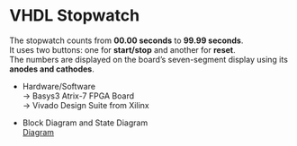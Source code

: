# VHDL Stopwatch

The stopwatch counts from **00.00 seconds** to **99.99 seconds**. <br>
It uses two buttons: one for **start/stop** and another for **reset**. <br>
The numbers are displayed on the board’s seven-segment display using its **anodes and cathodes**. <br>

- Hardware/Software <br>
-> Basys3 Atrix-7 FPGA Board <br>
-> Vivado Design Suite from Xilinx <br>

- Block Diagram and State Diagram <br>
[Diagram](https://github.com/c0smin27/VHDL-Stopwatch/blob/main/cronometru.png)
